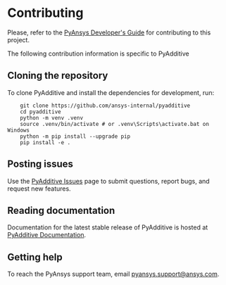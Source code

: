 # Contributing

Please, refer to the [PyAnsys Developer's Guide] for contributing to this project.

[PyAnsys Developer's Guide]: https://dev.docs.pyansys.com/index.html

The following contribution information is specific to PyAdditive

## Cloning the repository

To clone PyAdditive and install the dependencies for development, run:

```text
    git clone https://github.com/ansys-internal/pyadditive
    cd pyadditive
    python -m venv .venv
    source .venv/bin/activate # or .venv\Scripts\activate.bat on Windows
    python -m pip install --upgrade pip
    pip install -e .
```

## Posting issues

Use the [PyAdditive Issues] page to submit questions, report bugs, and request new features.

[PyAdditive Issues]: https://github.com/ansys-internal/pyadditive/issues

## Reading documentation

Documentation for the latest stable release of PyAdditive is hosted at [PyAdditive Documentation](https://additive.docs.pyansys.com/version/stable/).

## Getting help

To reach the PyAnsys support team, email <pyansys.support@ansys.com>.
